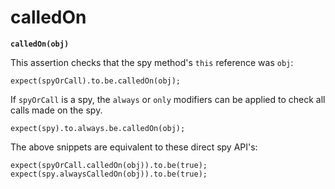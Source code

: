 # calledOn

**`calledOn(obj)`**

This assertion checks that the spy method's `this` reference was `obj`:

    expect(spyOrCall).to.be.calledOn(obj);

If `spyOrCall` is a spy, the `always` or `only` modifiers can be applied to check all
calls made on the spy.

    expect(spy).to.always.be.calledOn(obj);

The above snippets are equivalent to these direct spy API's:

    expect(spyOrCall.calledOn(obj)).to.be(true);
    expect(spy.alwaysCalledOn(obj)).to.be(true);
